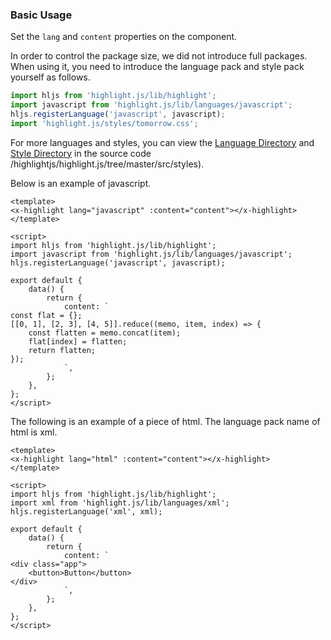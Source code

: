 ### Basic Usage

Set the `lang` and `content` properties on the component.

In order to control the package size, we did not introduce full packages. When using it, you need to introduce the language pack and style pack yourself as follows.

``` js
import hljs from 'highlight.js/lib/highlight';
import javascript from 'highlight.js/lib/languages/javascript';
hljs.registerLanguage('javascript', javascript);
import 'highlight.js/styles/tomorrow.css';
```

For more languages   and styles, you can view the [Language Directory](https://github.com/highlightjs/highlight.js/tree/master/src/languages) and [Style Directory](https://github.com) in the source code /highlightjs/highlight.js/tree/master/src/styles).

Below is an example of javascript.

``` vue
<template>
<x-highlight lang="javascript" :content="content"></x-highlight>
</template>

<script>
import hljs from 'highlight.js/lib/highlight';
import javascript from 'highlight.js/lib/languages/javascript';
hljs.registerLanguage('javascript', javascript);

export default {
    data() {
        return {
            content: `
const flat = {};
[[0, 1], [2, 3], [4, 5]].reduce((memo, item, index) => {
    const flatten = memo.concat(item);
    flat[index] = flatten;
    return flatten;
});
            `,
        };
    },
};
</script>
```

The following is an example of a piece of html. The language pack name of html is xml.

``` vue
<template>
<x-highlight lang="html" :content="content"></x-highlight>
</template>

<script>
import hljs from 'highlight.js/lib/highlight';
import xml from 'highlight.js/lib/languages/xml';
hljs.registerLanguage('xml', xml);

export default {
    data() {
        return {
            content: `
<div class="app">
    <button>Button</button>
</div>
            `,
        };
    },
};
</script>
```
